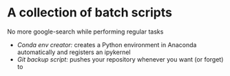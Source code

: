 # A collection of batch scripts

No more google-search while performing regular tasks

 - *Conda env creator:* creates a Python environment in Anaconda automatically and registers an ipykernel
 - *Git backup script:* pushes your repository whenever you want (or forget) to